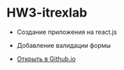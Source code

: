 # HW3-itrexlab
* Создание приложения на react.js
* Добавление валидации формы

* [Открыть в Github.io](https://urchrr.github.io/itrexlab-clinic-app/)
